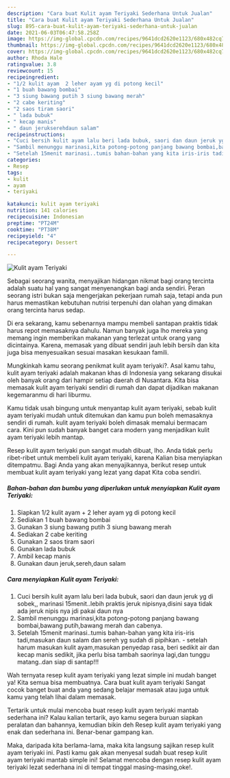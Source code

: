 ```yaml
---
description: "Cara buat Kulit ayam Teriyaki Sederhana Untuk Jualan"
title: "Cara buat Kulit ayam Teriyaki Sederhana Untuk Jualan"
slug: 895-cara-buat-kulit-ayam-teriyaki-sederhana-untuk-jualan
date: 2021-06-03T06:47:58.258Z
image: https://img-global.cpcdn.com/recipes/9641dcd2620e1123/680x482cq70/kulit-ayam-teriyaki-foto-resep-utama.jpg
thumbnail: https://img-global.cpcdn.com/recipes/9641dcd2620e1123/680x482cq70/kulit-ayam-teriyaki-foto-resep-utama.jpg
cover: https://img-global.cpcdn.com/recipes/9641dcd2620e1123/680x482cq70/kulit-ayam-teriyaki-foto-resep-utama.jpg
author: Rhoda Hale
ratingvalue: 3.8
reviewcount: 15
recipeingredient:
- "1/2 kulit ayam  2 leher ayam yg di potong kecil"
- "1 buah bawang bombai"
- "3 siung bawang putih 3 siung bawang merah"
- "2 cabe keriting"
- "2 saos tiram saori"
- " lada bubuk"
- " kecap manis"
- " daun jerukserehdaun salam"
recipeinstructions:
- "Cuci bersih kulit ayam lalu beri lada bubuk, saori dan daun jeruk yg di sobek,, marinasi 15menit..lebih praktis jeruk nipisnya,disini saya tidak ada jeruk nipis nya jdi pakai daun nya"
- "Sambil menunggu marinasi,kita potong-potong panjang bawang bombai,bawang putih,bawang merah dan cabenya."
- "Setelah 15menit marinasi..tumis bahan-bahan yang kita iris-iris tadi,masukan daun salam dan sereh yg sudah di pipihkan.  setelah harum masukan kulit ayam,masukan penyedap rasa, beri sedikit air dan kecap manis sedikit, jika perlu bisa tambah saorinya lagi,dan tunggu matang..dan siap di santap!!!"
categories:
- Resep
tags:
- kulit
- ayam
- teriyaki

katakunci: kulit ayam teriyaki 
nutrition: 141 calories
recipecuisine: Indonesian
preptime: "PT24M"
cooktime: "PT38M"
recipeyield: "4"
recipecategory: Dessert

---
```



![Kulit ayam Teriyaki](https://img-global.cpcdn.com/recipes/9641dcd2620e1123/680x482cq70/kulit-ayam-teriyaki-foto-resep-utama.jpg)

Sebagai seorang wanita, menyajikan hidangan nikmat bagi orang tercinta adalah suatu hal yang sangat menyenangkan bagi anda sendiri. Peran seorang istri bukan saja mengerjakan pekerjaan rumah saja, tetapi anda pun harus memastikan kebutuhan nutrisi terpenuhi dan olahan yang dimakan orang tercinta harus sedap.

Di era  sekarang, kamu sebenarnya mampu membeli santapan praktis tidak harus repot memasaknya dahulu. Namun banyak juga lho mereka yang memang ingin memberikan makanan yang terlezat untuk orang yang dicintainya. Karena, memasak yang dibuat sendiri jauh lebih bersih dan kita juga bisa menyesuaikan sesuai masakan kesukaan famili. 



Mungkinkah kamu seorang penikmat kulit ayam teriyaki?. Asal kamu tahu, kulit ayam teriyaki adalah makanan khas di Indonesia yang sekarang disukai oleh banyak orang dari hampir setiap daerah di Nusantara. Kita bisa memasak kulit ayam teriyaki sendiri di rumah dan dapat dijadikan makanan kegemaranmu di hari liburmu.

Kamu tidak usah bingung untuk menyantap kulit ayam teriyaki, sebab kulit ayam teriyaki mudah untuk ditemukan dan kamu pun boleh memasaknya sendiri di rumah. kulit ayam teriyaki boleh dimasak memalui bermacam cara. Kini pun sudah banyak banget cara modern yang menjadikan kulit ayam teriyaki lebih mantap.

Resep kulit ayam teriyaki pun sangat mudah dibuat, lho. Anda tidak perlu ribet-ribet untuk membeli kulit ayam teriyaki, karena Kalian bisa menyiapkan ditempatmu. Bagi Anda yang akan menyajikannya, berikut resep untuk membuat kulit ayam teriyaki yang lezat yang dapat Kita coba sendiri.

<!--inarticleads1-->

##### Bahan-bahan dan bumbu yang diperlukan untuk menyiapkan Kulit ayam Teriyaki:

1. Siapkan 1/2 kulit ayam + 2 leher ayam yg di potong kecil
1. Sediakan 1 buah bawang bombai
1. Gunakan 3 siung bawang putih 3 siung bawang merah
1. Sediakan 2 cabe keriting
1. Gunakan 2 saos tiram saori
1. Gunakan  lada bubuk
1. Ambil  kecap manis
1. Gunakan  daun jeruk,sereh,daun salam




<!--inarticleads2-->

##### Cara menyiapkan Kulit ayam Teriyaki:

1. Cuci bersih kulit ayam lalu beri lada bubuk, saori dan daun jeruk yg di sobek,, marinasi 15menit..lebih praktis jeruk nipisnya,disini saya tidak ada jeruk nipis nya jdi pakai daun nya
1. Sambil menunggu marinasi,kita potong-potong panjang bawang bombai,bawang putih,bawang merah dan cabenya.
1. Setelah 15menit marinasi..tumis bahan-bahan yang kita iris-iris tadi,masukan daun salam dan sereh yg sudah di pipihkan. -  setelah harum masukan kulit ayam,masukan penyedap rasa, beri sedikit air dan kecap manis sedikit, jika perlu bisa tambah saorinya lagi,dan tunggu matang..dan siap di santap!!!




Wah ternyata resep kulit ayam teriyaki yang lezat simple ini mudah banget ya! Kita semua bisa membuatnya. Cara buat kulit ayam teriyaki Sangat cocok banget buat anda yang sedang belajar memasak atau juga untuk kamu yang telah lihai dalam memasak.

Tertarik untuk mulai mencoba buat resep kulit ayam teriyaki mantab sederhana ini? Kalau kalian tertarik, ayo kamu segera buruan siapkan peralatan dan bahannya, kemudian bikin deh Resep kulit ayam teriyaki yang enak dan sederhana ini. Benar-benar gampang kan. 

Maka, daripada kita berlama-lama, maka kita langsung sajikan resep kulit ayam teriyaki ini. Pasti kamu gak akan menyesal sudah buat resep kulit ayam teriyaki mantab simple ini! Selamat mencoba dengan resep kulit ayam teriyaki lezat sederhana ini di tempat tinggal masing-masing,oke!.

